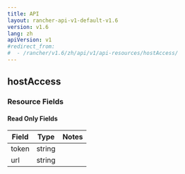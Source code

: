 ```yaml
---
title: API
layout: rancher-api-v1-default-v1.6
version: v1.6
lang: zh
apiVersion: v1
#redirect_from:
#  - /rancher/v1.6/zh/api/v1/api-resources/hostAccess/
---
```


## hostAccess



### Resource Fields


#### Read Only Fields

Field | Type   | Notes
---|---|---
token | string  | 
url | string  | 


<br>
